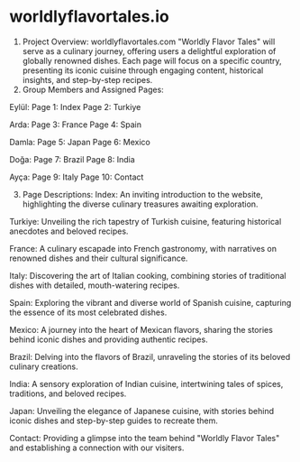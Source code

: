 # worldlyflavortales.io
1. Project Overview: worldlyflavortales.com
"Worldly Flavor Tales" will serve as a culinary journey, offering users a delightful exploration of globally renowned dishes. Each page will focus on a specific country, presenting its iconic cuisine through engaging content, historical insights, and step-by-step recipes.
2. Group Members and Assigned Pages:

Eylül:
Page 1: Index
Page 2: Turkiye

Arda:
Page 3: France
Page 4: Spain

Damla:
Page 5: Japan
Page 6: Mexico

Doğa:
Page 7: Brazil
Page 8: India

Ayça:
Page 9: Italy
Page 10: Contact

3. Page Descriptions:
Index: An inviting introduction to the website, highlighting the diverse culinary treasures awaiting exploration.

Turkiye: Unveiling the rich tapestry of Turkish cuisine, featuring historical anecdotes and beloved recipes.

France: A culinary escapade into French gastronomy, with narratives on renowned dishes and their cultural significance.

Italy: Discovering the art of Italian cooking, combining stories of traditional dishes with detailed, mouth-watering recipes.

Spain: Exploring the vibrant and diverse world of Spanish cuisine, capturing the essence of its most celebrated dishes.

Mexico: A journey into the heart of Mexican flavors, sharing the stories behind iconic dishes and providing authentic recipes.

Brazil: Delving into the flavors of Brazil, unraveling the stories of its beloved culinary creations.

India: A sensory exploration of Indian cuisine, intertwining tales of spices, traditions, and beloved recipes.

Japan: Unveiling the elegance of Japanese cuisine, with stories behind iconic dishes and step-by-step guides to recreate them.

Contact: Providing a glimpse into the team behind "Worldly Flavor Tales" and establishing a connection with our visiters.

